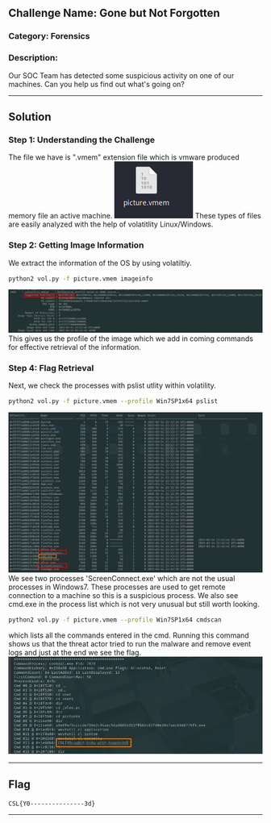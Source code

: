 ## Challenge Name: Gone but Not Forgotten

### Category: Forensics

### Description:
 Our SOC Team has detected some suspicious activity on one of our machines. Can you help us find out what's going on?

---

## Solution

### Step 1: Understanding the Challenge
The file we have is ".vmem" extension file which is vmware produced memory file an active machine.
![image](image.png)
These types of files are easily analyzed with the help of volatitlity Linux/Windows.

### Step 2: Getting Image Information
We extract the information of the OS by using volatiltiy. 

```bash
python2 vol.py -f picture.vmem imageinfo
```
![alt text](image-1.png)
This gives us the profile of the image which we add in coming commands for effective retrieval of the information.
### Step 4: Flag Retrieval
Next, we check the processes with pslist utlity within volatility.

```bash
python2 vol.py -f picture.vmem --profile Win7SP1x64 pslist
```

![alt text](image-2.png)
We see two processes 'ScreenConnect.exe' which are not the usual processes in Windows7. These processes are used to get remote connection to a machine so this is a suspicious process.
We also see cmd.exe in the process list which is not very unusual but still worth looking.

```bash
python2 vol.py -f picture.vmem --profile Win7SP1x64 cmdscan
```
which lists all the commands entered in the cmd. Running this command shows us that the threat actor tried to run the malware and remove event logs and just at the end we see the flag.
![alt text](image-3.png)

---

## Flag
```
CSL{Y0---------------3d}
```



---
